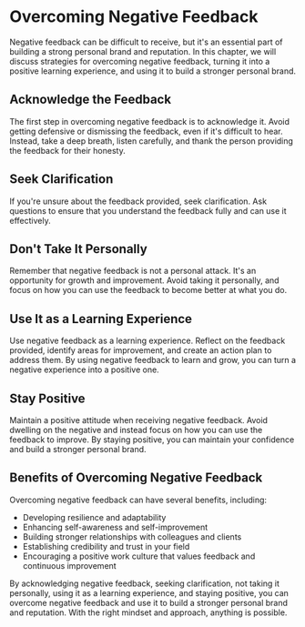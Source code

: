 Overcoming Negative Feedback
=================================================================

Negative feedback can be difficult to receive, but it's an essential part of building a strong personal brand and reputation. In this chapter, we will discuss strategies for overcoming negative feedback, turning it into a positive learning experience, and using it to build a stronger personal brand.

Acknowledge the Feedback
------------------------

The first step in overcoming negative feedback is to acknowledge it. Avoid getting defensive or dismissing the feedback, even if it's difficult to hear. Instead, take a deep breath, listen carefully, and thank the person providing the feedback for their honesty.

Seek Clarification
------------------

If you're unsure about the feedback provided, seek clarification. Ask questions to ensure that you understand the feedback fully and can use it effectively.

Don't Take It Personally
------------------------

Remember that negative feedback is not a personal attack. It's an opportunity for growth and improvement. Avoid taking it personally, and focus on how you can use the feedback to become better at what you do.

Use It as a Learning Experience
-------------------------------

Use negative feedback as a learning experience. Reflect on the feedback provided, identify areas for improvement, and create an action plan to address them. By using negative feedback to learn and grow, you can turn a negative experience into a positive one.

Stay Positive
-------------

Maintain a positive attitude when receiving negative feedback. Avoid dwelling on the negative and instead focus on how you can use the feedback to improve. By staying positive, you can maintain your confidence and build a stronger personal brand.

Benefits of Overcoming Negative Feedback
----------------------------------------

Overcoming negative feedback can have several benefits, including:

* Developing resilience and adaptability
* Enhancing self-awareness and self-improvement
* Building stronger relationships with colleagues and clients
* Establishing credibility and trust in your field
* Encouraging a positive work culture that values feedback and continuous improvement

By acknowledging negative feedback, seeking clarification, not taking it personally, using it as a learning experience, and staying positive, you can overcome negative feedback and use it to build a stronger personal brand and reputation. With the right mindset and approach, anything is possible.
